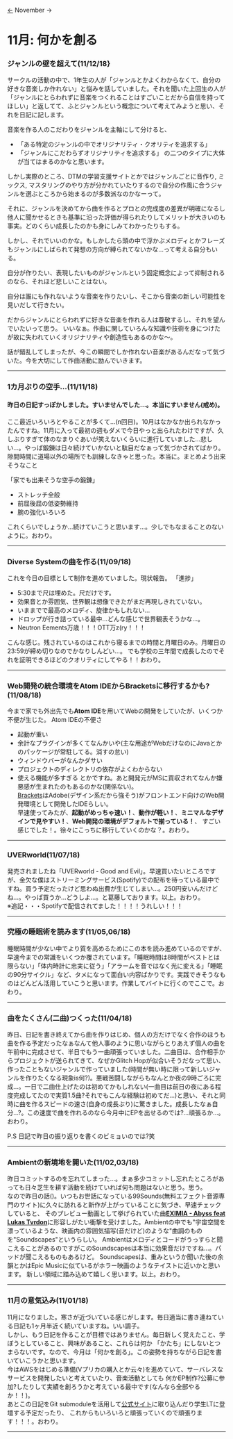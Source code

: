 [<-](./old2018/Diary102018.md) November ->
# 11月: 何かを創る
###  ジャンルの壁を超えて(11/12/18}
サークルの活動の中で、1年生の人が「ジャンルとかよくわからなくて、自分の好きな音楽しか作れない」と悩みを話していました。それを聞いた上回生の人が「ジャンルにとらわれずに音楽をつくれることはすごいことだから自信を持ってほしい」と返してて、ふとジャンルという概念について考えてみようと思い、それを日記に記します。

音楽を作る人のこだわりをジャンルを主軸にして分けると、
 - 「ある特定のジャンルの中でオリジナリティ・クオリティを追求する」
 - 「ジャンルにこだわらずオリジナリティを追求する」
の二つのタイプに大体が当てはまるのかなと思います。

しかし実際のところ、DTMの学習支援サイトとかではジャンルごとに音作り, ミックス, マスタリングのやり方が分かれていたりするので自分の作風に合うジャンルを選ぶところから始まるのが多数派なのかなーって。

それに、ジャンルを決めてから曲を作るとプロとの完成度の差異が明確になるし他人に聞かせるときも基準に沿った評価が得られたりしてメリットが大きいのも事実。どのくらい成長したのかも身にしみてわかったりもする。

しかし、それでいいのかな。もしかしたら頭の中で浮かぶメロディとかフレーズもジャンルにしばられて発想の方向が縛られてないかな…って考える自分もいる。

自分が作りたい、表現したいものがジャンルという固定概念によって抑制されるのなら、それほど悲しいことはない。

自分は誰にも作れないような音楽を作りたいし、そこから音楽の新しい可能性を見いだして行きたい。

だからジャンルにとらわれずに好きな音楽を作れる人は尊敬するし、それを望んでいたいって思う。
いいなぁ。作曲に関していろんな知識や技術を身につけたが故に失われていくオリジナリティや創造性もあるのかな～。

話が錯乱してしまったが、今この瞬間でしか作れない音楽があるんだなって気づいた。今を大切にして作曲活動に励んでいきます。


---
### 1カ月ぶりの空手...(11/11/18)
#### 昨日の日記すっぽかしました。すいませんでした...。本当にすいません(戒め)。

ここ最近いろいろとやることが多くて...(n回目)。10月はなかなか出られなかったんですね。11月に入って最初の週もダメで今日やっと出られたわけですが、久しぶりすぎて体のなまりぐあいが笑えないくらいに進行していました...悲しい...。やっぱ鍛錬は日々続けていかないと駄目だなぁって気づかされてばかり。隙間時間に道場以外の場所でも訓練しなきゃと思った。本当に。まとめよう出来そうなこと

「家でも出来そうな空手の鍛錬」
 - ストレッチ全般
 - 前屈後屈の低姿勢維持
 - 腕の強化いろいろ

これくらいでしょうか...続けていこうと思います...。少しでもなまることのないように。おわり。

---
### Diverse Systemの曲を作る(11/09/18)
これを今日の目標として制作を進めていました。現状報告。
「進捗」
 - 5:30まで尺は埋めた。尺だけです。
 - 効果音とか雰囲気、世界観は想像できたがまだ再現しきれていない。
 - いままでで最高のメロディ、旋律かもしれない...
 - ドロップが行き詰っている最中...どんな感じで世界観表そうかな...。
 - Neutron Eements万歳！！！OTT万z(ry！！！  
   
こんな感じ。残されているのはこれから寝るまでの時間と月曜日のみ。月曜日の23:59が締め切りなのでかなりしんどい...。
でも学校の三年間で成長したのでそれを証明できるほどのクオリティにしてやる！！おわり。

---
### Web開発の統合環境をAtom IDEからBracketsに移行するかも?(11/08/18)
今まで家でも外出先でも**Atom IDE**を用いてWebの開発をしていたが、いくつか不便が生じた。
Atom IDEの不便さ
 - 起動が重い
 - 余計なプラグインが多くてなんかいや(主な用途がWebだけなのにJavaとかのパッケージが常駐してる。消すの怠い)
 - ウィンドウバーがなんかダサい
 - プロジェクトのディレクトリの依存がよくわからない
 - 使える機能が多すぎる
とかですね。あと開発元がMSに買収されてなんか嫌悪感が生まれたのもあるのかな(関係ない)。  
[Brackets](http://brackets.io/)はAdobe(デザイン系だから強そう)がフロントエンド向けのWeb開発環境として開発したIDEらしい。  
早速使ってみたが、**起動がめっちゃ速い！**、**動作が軽い！**、**ミニマルなデザインで見やすい！**、**Web開発の環境がデフォルトで揃っている！**、
すごい感じでした！。徐々にこっちに移行していくのかな？。おわり。

---
### UVERworld(11/07/18)
発売されましたね「UVERworld - Good and Evil」。早速買いたいところですが、金欠な僕はストリーミングサービス(Spotify)での配布を待っている最中ですね。買う予定だったけど思わぬ出費が生じてしまい...。250円安いんだけどね...。やっぱ買うか...どうしよ...。と葛藤しております。以上。おわり。  
※追記・・・Spotifyで配信されてました！！！！うれしい！！！

---
### 究極の睡眠術を読みます(11/05,06/18)
睡眠時間が少ない中でより質を高めるためにこの本を読み進めているのですが、早速今までの常識をいくつか覆されています。「睡眠時間は8時間がベストとは限らない」「体内時計に忠実に従う」「アラームを音ではなく光に変える」「睡眠の90分サイクル」など、タメになって面白い内容ばかりです。実践できそうなものはどんどん活用していこうと思います。作業してバイトに行くのでここで。おわり。

---
### 曲をたくさん(二曲)つくった(11/04/18)
昨日、日記を書き終えてから曲を作りはじめ、個人の方だけでなく合作のほうも曲を作る予定だったなぁなんて他人事のように思いながらとりあえず個人の曲を午前中に完成させて、半日でもう一曲頑張っていました。二曲目は、合作相手からプロジェクトが送られてきて、なぜかGlitch Hopが似合いそうだなって思い、作ったこともないジャンルで作っていました(時間が無い時に限って新しいジャンルを作りたくなる現象is何?)。悪戦苦闘しながらもなんとか夜の9時ごろに完成...。一日で二曲仕上げたのは初めてかもしれない(一曲目は前日の夜にある程度完成してたので実質1.5曲?それでもこんな経験は初めてだ...)と思い、それと同時に曲を作るスピードの速さ(自身の成長ぶり)に驚きました。成長したなぁ自分...?。この速度で曲を作れるのなら今月中にEPを出せるのでは?...頑張るか...。おわり。

P.S 日記で昨日の振り返りを書くのビミョいのでは?笑

---
### Ambientの新境地を開いた(11/02,03/18)
昨日コミットするのを忘れてしまった...。まぁ多少コミットし忘れたところがあっても日々芝生を耕す活動を続けていれば何も問題はないと思う。思う。  
なので昨日の話()。いつもお世話になっている99Sounds(無料エフェクト音源専門のサイト)に久々に訪れると新作が上がっていることに気づき、早速チェックしていると、
そのプレビュー動画として挙げられていた曲[**EXIMIA - Abyss feat Lukas Tvrdon**](https://www.youtube.com/watch?v=DKoTZiPy39k)に形容しがたい衝撃を受けました。Ambientの中でも"宇宙空間を漂っているような、映画内の雰囲気描写(音だけど)のような"曲調のものを"Soundscapes"というらしい。
Ambientはメロディとコードがうっすらと聞こえることがあるのですがこのSoundscapesは本当に効果音だけですね...。パッドが聞こえるものもあるけど。
Soundscapesは、重みというか聞いた後の余韻とかはEpic Musicに似ているがホラー映画のようなテイストに近いかと思います。
新しい領域に踏み込めて嬉しく思います。以上。おわり。

---
### 11月の意気込み(11/01/18)
11月になりました。寒さが近づいている感じがします。毎日適当に書き連ねている日記も1ヶ月半近く続いていますね。いい調子。  
しかし、もう日記を作ることが目標ではありません。毎日新しく覚えたこと、学ぼうとしていること、興味があること、これらは何か
「かたち」にしないとつまらないです。なので、今月は「何かを創る」。この姿勢を持ちながら日記を書いていこうかと思います。  
今はAWSをはじめる準備(Vプリカの購入とか云々)を進めていて、サーバレスなサービスを開発したいと考えていたり、音楽活動としても
何かEP制作?公募に参加?したりして実績を創ろうかと考えている最中です(なんなら全部やるか！！)。  
あとこの日記をGit submoduleを活用して[公式サイト](https://superconsole.work/)に取り込んだり学生LTに登壇する予定だったり、
これからもいろいろと頑張っていくので頑張ります！！！。おわり。

---
